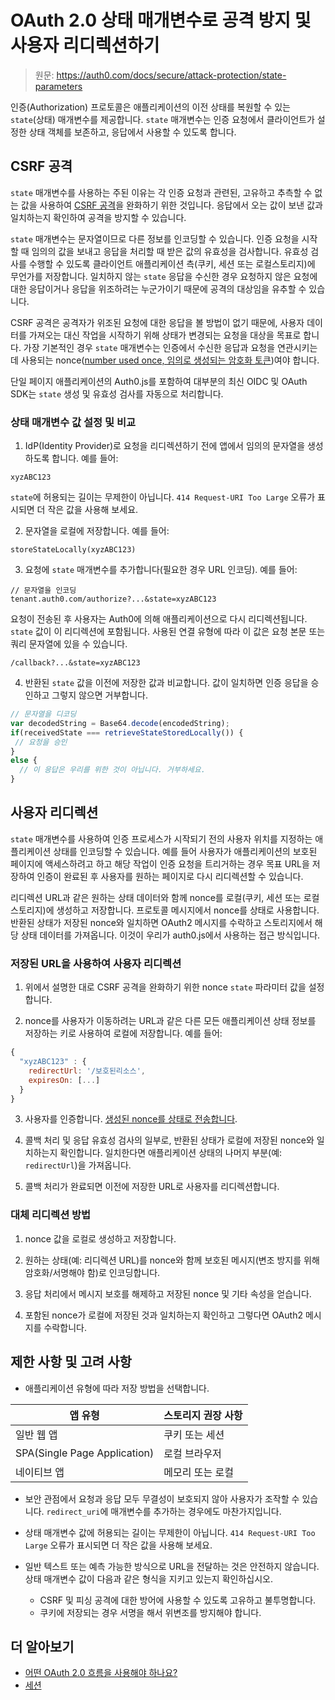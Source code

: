 # OAuth 2.0 상태 매개변수로 공격 방지 및 사용자 리디렉션하기

> 원문: https://auth0.com/docs/secure/attack-protection/state-parameters

인증(Authorization) 프로토콜은 애플리케이션의 이전 상태를 복원할 수 있는 `state`(상태) 매개변수를 제공합니다. `state` 매개변수는 인증 요청에서 클라이언트가 설정한 상태 객체를 보존하고, 응답에서 사용할 수 있도록 합니다.

## CSRF 공격

`state` 매개변수를 사용하는 주된 이유는 각 인증 요청과 관련된, 고유하고 추측할 수 없는 값을 사용하여 [CSRF 공격](https://en.wikipedia.org/wiki/Cross-site_request_forgery)을 완화하기 위한 것입니다. 응답에서 오는 값이 보낸 값과 일치하는지 확인하여 공격을 방지할 수 있습니다.

`state` 매개변수는 문자열이므로 다른 정보를 인코딩할 수 있습니다. 인증 요청을 시작할 때 임의의 값을 보내고 응답을 처리할 때 받은 값의 유효성을 검사합니다. 유효성 검사를 수행할 수 있도록 클라이언트 애플리케이션 측(쿠키, 세션 또는 로컬스토리지)에 무언가를 저장합니다. 일치하지 않는 `state` 응답을 수신한 경우 요청하지 않은 요청에 대한 응답이거나 응답을 위조하려는 누군가이기 때문에 공격의 대상임을 유추할 수 있습니다.

CSRF 공격은 공격자가 위조된 요청에 대한 응답을 볼 방법이 없기 때문에, 사용자 데이터를 가져오는 대신 작업을 시작하기 위해 상태가 변경되는 요청을 대상을 목표로 합니다. 가장 기본적인 경우 `state` 매개변수는 인증에서 수신한 응답과 요청을 연관시키는 데 사용되는 nonce([number used once, 임의로 생성되는 암호화 토큰](https://www.ibm.com/docs/ko/was-nd/8.5.5?topic=services-nonce-randomly-generated-token))여야 합니다.

단일 페이지 애플리케이션의 Auth0.js를 포함하여 대부분의 최신 OIDC 및 OAuth SDK는 `state` 생성 및 유효성 검사를 자동으로 처리합니다.

### 상태 매개변수 값 설정 및 비교

1. IdP(Identity Provider)로 요청을 리디렉션하기 전에 앱에서 임의의 문자열을 생성하도록 합니다. 예를 들어:

```text
xyzABC123
```

 `state`에 허용되는 길이는 무제한이 아닙니다. `414 Request-URI Too Large` 오류가 표시되면 더 작은 값을 사용해 보세요.
 
2. 문자열을 로컬에 저장합니다. 예를 들어:

```text
storeStateLocally(xyzABC123)
```

3. 요청에 `state` 매개변수를 추가합니다(필요한 경우 URL 인코딩). 예를 들어:

```text
// 문자열을 인코딩
tenant.auth0.com/authorize?...&state=xyzABC123
```

요청이 전송된 후 사용자는 Auth0에 의해 애플리케이션으로 다시 리디렉션됩니다. `state` 값이 이 리디렉션에 포함됩니다. 사용된 연결 유형에 따라 이 값은 요청 본문 또는 쿼리 문자열에 있을 수 있습니다.

```text
/callback?...&state=xyzABC123
```

4. 반환된 `state` 값을 이전에 저장한 값과 비교합니다. 값이 일치하면 인증 응답을 승인하고 그렇지 않으면 거부합니다.

```javascript
// 문자열을 디코딩
var decodedString = Base64.decode(encodedString);
if(receivedState === retrieveStateStoredLocally()) {
 // 요청을 승인
} 
else {
  // 이 응답은 우리를 위한 것이 아닙니다. 거부하세요.
}
```

## 사용자 리디렉션

`state` 매개변수를 사용하여 인증 프로세스가 시작되기 전의 사용자 위치를 지정하는 애플리케이션 상태를 인코딩할 수 있습니다. 예를 들어 사용자가 애플리케이션의 보호된 페이지에 액세스하려고 하고 해당 작업이 인증 요청을 트리거하는 경우 목표 URL을 저장하여 인증이 완료된 후 사용자를 원하는 페이지로 다시 리디렉션할 수 있습니다.

리디렉션 URL과 같은 원하는 상태 데이터와 함께 nonce를 로컬(쿠키, 세션 또는 로컬스토리지)에 생성하고 저장합니다. 프로토콜 메시지에서 nonce를 상태로 사용합니다. 반환된 상태가 저장된 nonce와 일치하면 OAuth2 메시지를 수락하고 스토리지에서 해당 상태 데이터를 가져옵니다. 이것이 우리가 auth0.js에서 사용하는 접근 방식입니다.

### 저장된 URL을 사용하여 사용자 리디렉션

1. 위에서 설명한 대로 CSRF 공격을 완화하기 위한 nonce `state` 파라미터 값을 설정합니다.

2. nonce를 사용자가 이동하려는 URL과 같은 다른 모든 애플리케이션 상태 정보를 저장하는 키로 사용하여 로컬에 저장합니다. 예를 들어:

```javascript
{
  "xyzABC123" : {
	redirectUrl: '/보호된리소스',
	expiresOn: [...]
  }
}
```

3. 사용자를 인증합니다. [생성된 nonce를 상태로 전송합니다](https://auth0.com/docs/get-started/authentication-and-authorization-flow/mitigate-replay-attacks-when-using-the-implicit-flow).

4. 콜백 처리 및 응답 유효성 검사의 일부로, 반환된 상태가 로컬에 저장된 nonce와 일치하는지 확인합니다. 일치한다면 애플리케이션 상태의 나머지 부분(예: `redirectUrl`)을 가져옵니다.

5. 콜백 처리가 완료되면 이전에 저장한 URL로 사용자를 리디렉션합니다.

### 대체 리디렉션 방법

1. nonce 값을 로컬로 생성하고 저장합니다.

2. 원하는 상태(예: 리디렉션 URL)를 nonce와 함께 보호된 메시지(변조 방지를 위해 암호화/서명해야 함)로 인코딩합니다.

3. 응답 처리에서 메시지 보호를 해제하고 저장된 nonce 및 기타 속성을 얻습니다.

4. 포함된 nonce가 로컬에 저장된 것과 일치하는지 확인하고 그렇다면 OAuth2 메시지를 수락합니다.

## 제한 사항 및 고려 사항

- 애플리케이션 유형에 따라 저장 방법을 선택합니다.

| 앱 유형 | 스토리지 권장 사항 |
|--|---------------------------------------|
| 일반 웹 앱 | 쿠키 또는 세션 |
| SPA(Single Page Application) | 로컬 브라우저 |
| 네이티브 앱 | 메모리 또는 로컬 |

- 보안 관점에서 요청과 응답 모두 무결성이 보호되지 않아 사용자가 조작할 수 있습니다. `redirect_uri`에 매개변수를 추가하는 경우에도 마찬가지입니다.

- 상태 매개변수 값에 허용되는 길이는 무제한이 아닙니다. `414 Request-URI Too Large` 오류가 표시되면 더 작은 값을 사용해 보세요.

- 일반 텍스트 또는 예측 가능한 방식으로 URL을 전달하는 것은 안전하지 않습니다. 상태 매개변수 값이 다음과 같은 형식을 지키고 있는지 확인하십시오.
	- CSRF 및 피싱 공격에 대한 방어에 사용할 수 있도록 고유하고 불투명합니다.
	- 쿠키에 저장되는 경우 서명을 해서 위변조를 방지해야 합니다.
 
## 더 알아보기

-   [어떤 OAuth 2.0 흐름을 사용해야 하나요?](https://auth0.com/docs/get-started/authentication-and-authorization-flow/which-oauth-2-0-flow-should-i-use)
-   [세션](https://auth0.com/docs/manage-users/sessions)